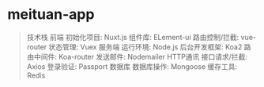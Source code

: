 # meituan-app

>技术栈
前端
初始化项目: Nuxt.js
组件库: ELement-ui
路由控制/拦截: vue-router
状态管理: Vuex
服务端
运行环境: Node.js
后台开发框架: Koa2
路由中间件: Koa-router
发送邮件: Nodemailer
HTTP通讯
接口请求/拦截: Axios
登录验证: Passport
数据库
数据库操作: Mongoose
缓存工具: Redis
